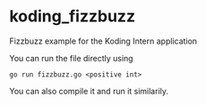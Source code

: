 koding_fizzbuzz
===============

Fizzbuzz example for the Koding Intern application

You can run the file directly using

```
go run fizzbuzz.go <positive int>
```

You can also compile it and run it similarily.
